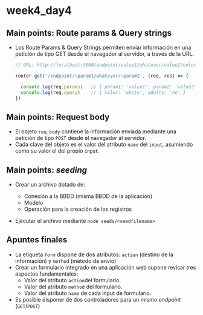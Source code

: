 # week4_day4


## Main points: Route params & Query strings

- Los Route Params & Query Strings permiten enviar información en una petición de tipo GET desde el navegador al servidor, a través de la URL.
  ````javascript
  // URL: http://localhost:3000/endpoint/value1/whatever/value2?color=white&adults=no

  router.get('/endpoint/:param1/whatever/:param2', (req, res) => {

    console.log(req.params)   // { param1: 'value1', param2: 'value2' }
    console.log(req.query)    // { color: 'white', adults: 'no' }
  })
  ````

## Main points: Request body
- El objeto `req.body` contiene la información enviada mediante una petición de tipo `POST` desde el navegador al servidor.
- Cada clave del objeto es el valor del atributo `name` del `input`, asumiendo como su valor el del propio `input`.


## Main points: *seeding*
- Crear un archivo dotado de:
   - Conexión a la BBDD (misma BBDD de la aplicación)
   - Modelo
   - Operación para la creación de los registros
   
- Ejecutar el archivo mediante `node seeds/<seedfilename>`
  
## Apuntes finales
- La etiqueta `form` dispone de dos atributos: `action` (destino de la información) y `method` (método de envío)
- Crear un formulario integrado en una aplicación web supone revisar tres aspectos fundamentales:
  - Valor del atributo `action`del formulario.
  - Valor del atributo `method` del formulario.
  - Valor del atributo `name` de cada input de formulario. 
- Es posible disponer de dos controladores para un mismo *endpoint* (`GET`/`POST`)
